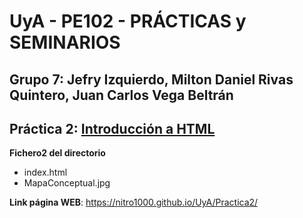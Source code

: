 # UyA - PE102 - PRÁCTICAS y SEMINARIOS
## Grupo 7: Jefry Izquierdo, Milton Daniel Rivas Quintero, Juan Carlos Vega Beltrán


## Práctica 2: [Introducción a HTML](https://nitro1000.github.io/UyA/Practica2/)

**Fichero2 del directorio**
  - index.html
  - MapaConceptual.jpg

**Link página WEB**: https://nitro1000.github.io/UyA/Practica2/
